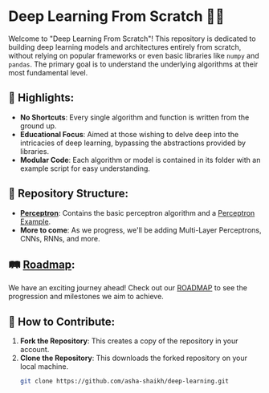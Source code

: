 # Deep Learning From Scratch 🧠💡

Welcome to "Deep Learning From Scratch"! This repository is dedicated to building deep learning models and architectures entirely from scratch, without relying on popular frameworks or even basic libraries like `numpy` and `pandas`. The primary goal is to understand the underlying algorithms at their most fundamental level.

## 🌟 **Highlights**:
- **No Shortcuts**: Every single algorithm and function is written from the ground up.
- **Educational Focus**: Aimed at those wishing to delve deep into the intricacies of deep learning, bypassing the abstractions provided by libraries.
- **Modular Code**: Each algorithm or model is contained in its folder with an example script for easy understanding.

## 📁 **Repository Structure**:
- **[Perceptron](./Perceptron/)**: Contains the basic perceptron algorithm and a [Perceptron Example](./Perceptron/perceptron_example.py).
- **More to come**: As we progress, we'll be adding Multi-Layer Perceptrons, CNNs, RNNs, and more.

## 🛤️ [Roadmap](./ROADMAP.md):
We have an exciting journey ahead! Check out our [ROADMAP](./ROADMAP.md) to see the progression and milestones we aim to achieve.

## 🤝 **How to Contribute**:
1. **Fork the Repository**: This creates a copy of the repository in your account.
2. **Clone the Repository**: This downloads the forked repository on your local machine.
   ```bash
   git clone https://github.com/asha-shaikh/deep-learning.git
